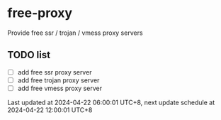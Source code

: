 
# free-proxy
Provide free ssr / trojan / vmess proxy servers


## TODO list
- [ ] add free ssr proxy server
- [ ] add free trojan proxy server
- [ ] add free vmess proxy server

Last updated at 2024-04-22 06:00:01 UTC+8, next update schedule at 2024-04-22 12:00:01 UTC+8

